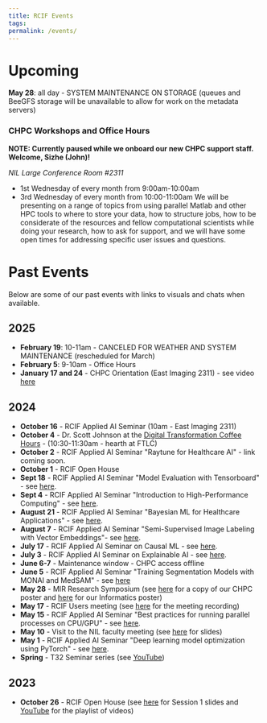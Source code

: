 ```yaml
---
title: RCIF Events
tags: 
permalink: /events/
---
```

# Upcoming

**May 28**: all day - SYSTEM MAINTENANCE ON STORAGE (queues and BeeGFS storage will be unavailable to allow for work on the metadata servers)

### CHPC Workshops and Office Hours

**NOTE: Currently paused while we onboard our new CHPC support staff. Welcome, Sizhe (John)!**

*NIL Large Conference Room #2311*
- 1st Wednesday of every month from 9:00am-10:00am
- 3rd Wednesday of every month from 10:00-11:00am
We will be presenting on a range of topics from using parallel Matlab and other HPC tools to where to store your data, how to structure jobs, how to be considerate of the resources and fellow computational scientists while doing your research, how to ask for support, and we will have some open times for addressing specific user issues and questions.
# Past Events
Below are some of our past events with links to visuals and chats when available.
## 2025
* **February 19**: 10-11am - CANCELED FOR WEATHER AND SYSTEM MAINTENANCE (rescheduled for March)
* **February 5**: 9-10am - Office Hours
* **January 17 and 24** - CHPC Orientation (East Imaging 2311) - see video [here](https://wustl.box.com/v/chpc-orientation-jan2025)
## 2024
* **October 16** - RCIF Applied AI Seminar (10am - East Imaging 2311)
* **October 4** - Dr. Scott Johnson at the [Digital Transformation Coffee Hours](https://di2accelerator.wustl.edu/calendar_event/digital-transformation-coffee-hours-10-4-24/) - (10:30-11:30am - hearth at FTLC)
* **October 2** - RCIF Applied AI Seminar "Raytune for Healthcare AI" - link coming soon.
* **October 1** - RCIF Open House
* **Sept 18** - RCIF Applied AI Seminar "Model Evaluation with Tensorboard" - see [here](https://youtu.be/hPUKji5h9Qo).
* **Sept 4** - RCIF Applied AI Seminar "Introduction to High-Performance Computing" - see [here](https://youtu.be/2y-YvHC47Ws).
* **August 21** - RCIF Applied AI Seminar "Bayesian ML for Healthcare Applications" - see [here](https://youtu.be/dG8H86WDmSo).
* **August 7** - RCIF Applied AI Seminar "Semi-Supervised Image Labeling with Vector Embeddings"- see [here](https://youtu.be/HhNE0qtLzg8).
* **July 17** - RCIF Applied AI Seminar on Causal ML - see [here](https://youtu.be/k_e5QWZeAWE).
* **July 3** - RCIF Applied AI Seminar on Explainable AI - see [here](https://youtu.be/tfjHCZUqSZo).
* **June 6-7** - Maintenance window - CHPC access offline
* **June 5** - RCIF Applied AI Seminar "Training Segmentation Models with MONAI and MedSAM" - see [here](https://youtu.be/y1weVHMYNG8)
* **May 28** - MIR Research Symposium (see [here](https://wustl.box.com/s/c73onlinbp3pl51hwbejbc2k9la6s98p) for a copy of our CHPC poster and [here](https://wustl.box.com/s/0obltgp2f4cl5svp2ue366kf2r4yp2gs) for our Informatics poster)
* **May 17** - RCIF Users meeting (see [here]() for the meeting recording)
* **May 15** - RCIF Applied AI Seminar "Best practices for running parallel processes on CPU/GPU" - see [here](https://youtu.be/22AuIowrMHE).
* **May 10** - Visit to the NIL faculty meeting (see [here](https://wustl.box.com/s/w730w4lxgi5vx239po8diska2owee7iy) for slides)
* **May 1** - RCIF Applied AI Seminar "Deep learning model optimization using PyTorch" - see [here](https://youtu.be/E1-Gt58R1PQ).
* **Spring** - T32 Seminar series (see [YouTube](https://www.youtube.com/playlist?list=PLWQcH2bkwDuwTZu_UrIrVW5P_8fFZuwXo))

## 2023
* **October 26** - RCIF Open House (see [here](https://wustl.box.com/s/zymci8gk2krj60e482x551yply74x3ph) for Session 1 slides and [YouTube](https://www.youtube.com/playlist?list=PLWQcH2bkwDuywPuYhon9saqBAsddja3tw) for the playlist of videos)

